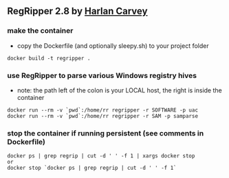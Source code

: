 ## RegRipper 2.8 by [Harlan Carvey](https://github.com/keydet89)

### make the container
- copy the Dockerfile (and optionally sleepy.sh) to your project folder
```
docker build -t regripper .
```

### use RegRipper to parse various Windows registry hives
- note:  the path left of the colon is your LOCAL host, the right is inside the container
```
docker run --rm -v `pwd`:/home/rr regripper -r SOFTWARE -p uac
docker run --rm -v `pwd`:/home/rr regripper -r SAM -p samparse
```

### stop the container if running persistent (see comments in Dockerfile)
```
docker ps | grep regrip | cut -d ' ' -f 1 | xargs docker stop
or
docker stop `docker ps | grep regrip | cut -d ' ' -f 1`
```
